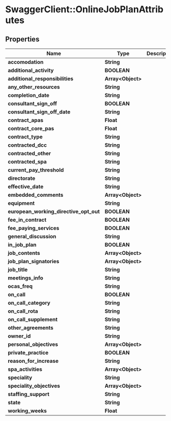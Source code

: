 # SwaggerClient::OnlineJobPlanAttributes

## Properties
Name | Type | Description | Notes
------------ | ------------- | ------------- | -------------
**accomodation** | **String** |  | [optional] 
**additional_activity** | **BOOLEAN** |  | [optional] 
**additional_responsibilities** | **Array&lt;Object&gt;** |  | [optional] 
**any_other_resources** | **String** |  | [optional] 
**completion_date** | **String** |  | [optional] 
**consultant_sign_off** | **BOOLEAN** |  | [optional] 
**consultant_sign_off_date** | **String** |  | [optional] 
**contract_apas** | **Float** |  | [optional] 
**contract_core_pas** | **Float** |  | [optional] 
**contract_type** | **String** |  | [optional] 
**contracted_dcc** | **String** |  | [optional] 
**contracted_other** | **String** |  | [optional] 
**contracted_spa** | **String** |  | [optional] 
**current_pay_threshold** | **String** |  | [optional] 
**directorate** | **String** |  | [optional] 
**effective_date** | **String** |  | [optional] 
**embedded_comments** | **Array&lt;Object&gt;** |  | [optional] 
**equipment** | **String** |  | [optional] 
**european_working_directive_opt_out** | **BOOLEAN** |  | [optional] 
**fee_in_contract** | **BOOLEAN** |  | [optional] 
**fee_paying_services** | **BOOLEAN** |  | [optional] 
**general_discussion** | **String** |  | [optional] 
**in_job_plan** | **BOOLEAN** |  | [optional] 
**job_contents** | **Array&lt;Object&gt;** |  | [optional] 
**job_plan_signatories** | **Array&lt;Object&gt;** |  | [optional] 
**job_title** | **String** |  | [optional] 
**meetings_info** | **String** |  | [optional] 
**ocas_freq** | **String** |  | [optional] 
**on_call** | **BOOLEAN** |  | [optional] 
**on_call_category** | **String** |  | [optional] 
**on_call_rota** | **String** |  | [optional] 
**on_call_supplement** | **String** |  | [optional] 
**other_agreements** | **String** |  | [optional] 
**owner_id** | **String** |  | [optional] 
**personal_objectives** | **Array&lt;Object&gt;** |  | [optional] 
**private_practice** | **BOOLEAN** |  | [optional] 
**reason_for_increase** | **String** |  | [optional] 
**spa_activities** | **Array&lt;Object&gt;** |  | [optional] 
**speciality** | **String** |  | [optional] 
**speciality_objectives** | **Array&lt;Object&gt;** |  | [optional] 
**staffing_support** | **String** |  | [optional] 
**state** | **String** |  | [optional] 
**working_weeks** | **Float** |  | [optional] 


